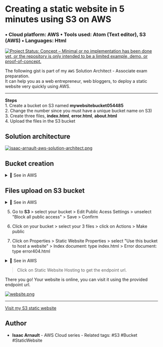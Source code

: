 # Creating a static website in 5 minutes using S3 on AWS
### • Cloud platform: AWS • Tools used: Atom (Text editor), S3 (AWS) • Languages: Html

[![Project Status: Concept – Minimal or no implementation has been done yet, or the repository is only intended to be a limited example, demo, or proof-of-concept.](https://www.repostatus.org/badges/latest/concept.svg)](https://www.repostatus.org/#concept)

The following gist is part of my `AWS` Solution Architect - Associate exam preparation.<br>
It can help you as a web entrepreneur, web bloggers, to deploy a static website very quickly using AWS.
<hr>
<b>Steps</b><br>
1. Create a bucket on S3 named <b>mywebsitebucket054485</b><br>
2. Change the number since you must have a unique bucket name on S3)<br>
3. Create three files, <b>index.html</b>, <b>error.html</b>, <b>about.html</b><br>
4. Upload the files in the S3 bucket<br>

<h2>Solution architecture</h2>

[![isaac-arnault-aws-solution-architect.png](https://i.postimg.cc/15KgSrtx/isaac-arnault-aws-solution-architect.png)](https://postimg.cc/Yhh2fgY8)

<h2>Bucket creation</h2>

<details>
<summary>🔵 See in AWS</summary>
<p> 

[![mywebsitebucket.png](https://i.postimg.cc/xT36hr3Q/mywebsitebucket.png)](https://postimg.cc/F71bkB6C)

</p>
</details>

<h2>Files upload on S3 bucket</h2>

<details>
<summary>🔵 See in AWS</summary>
<p> 

[![file-upload.png](https://i.postimg.cc/R0LCnZc8/file-upload.png)](https://postimg.cc/McXJCx3b)

</p>
</details>

5. Go to <b>S3 </b> > select your bucket > Edit Public Acess Settings > unselect "Block all public access" > Save > Confirm<br>

6. Click on your bucket > select your 3 files > click on Actions > Make public<br>

7. Click on Properties > Static Website Properties > select "Use this bucket to host a website" > Index document: type index.html > Error document: type error404.html

<details>
<summary>🔵 See in AWS</summary>
<p> 

[![isaac-arnault-aws-5.png](https://i.postimg.cc/k5CscqHK/isaac-arnault-aws-5.png)](https://postimg.cc/pm0KVbRL)

</p>
</details>

  > Click on Static Website Hosting to get the endpoint url.
  
There you go! Your website is online, you can visit it using the provided endpoint url.
  
[![website.png](https://i.postimg.cc/VkVtPhb5/website.png)](https://postimg.cc/21ny42Gf)

<hr>
  <a href="http://mywebsitebucket054485.s3-website-us-east-1.amazonaws.com/" tartget="_blank"> Visit my S3 static website</a>
  </div>

## Author

* **Isaac Arnault** - AWS Cloud series - Related tags: #S3 #Bucket #StaticWebsite